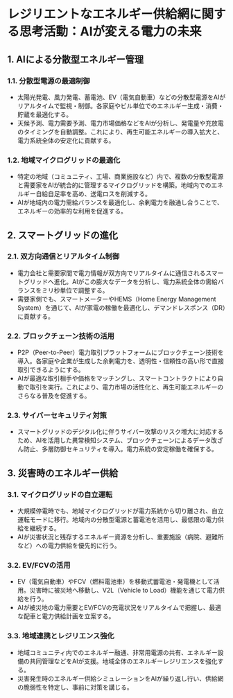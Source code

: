 # レジリエントなエネルギー供給網に関する思考活動：AIが変える電力の未来

## 1. AIによる分散型エネルギー管理

### 1.1. 分散型電源の最適制御
- 太陽光発電、風力発電、蓄電池、EV（電気自動車）などの分散型電源をAIがリアルタイムで監視・制御。各家庭やビル単位でのエネルギー生成・消費・貯蔵を最適化する。
- 天候予測、電力需要予測、電力市場価格などをAIが分析し、発電量や充放電のタイミングを自動調整。これにより、再生可能エネルギーの導入拡大と、電力系統全体の安定化に貢献する。

### 1.2. 地域マイクログリッドの最適化
- 特定の地域（コミュニティ、工場、商業施設など）内で、複数の分散型電源と需要家をAIが統合的に管理するマイクログリッドを構築。地域内でのエネルギー自給自足率を高め、送電ロスを削減する。
- AIが地域内の電力需給バランスを最適化し、余剰電力を融通し合うことで、エネルギーの効率的な利用を促進する。

## 2. スマートグリッドの進化

### 2.1. 双方向通信とリアルタイム制御
- 電力会社と需要家間で電力情報が双方向でリアルタイムに通信されるスマートグリッドへ進化。AIがこの膨大なデータを分析し、電力系統全体の需給バランスをミリ秒単位で調整する。
- 需要家側でも、スマートメーターやHEMS（Home Energy Management System）を通じて、AIが家電の稼働を最適化し、デマンドレスポンス（DR）に貢献する。

### 2.2. ブロックチェーン技術の活用
- P2P（Peer-to-Peer）電力取引プラットフォームにブロックチェーン技術を導入。各家庭や企業が生成した余剰電力を、透明性・信頼性の高い形で直接取引できるようにする。
- AIが最適な取引相手や価格をマッチングし、スマートコントラクトにより自動で取引を実行。これにより、電力市場の活性化と、再生可能エネルギーのさらなる普及を促進する。

### 2.3. サイバーセキュリティ対策
- スマートグリッドのデジタル化に伴うサイバー攻撃のリスク増大に対応するため、AIを活用した異常検知システム、ブロックチェーンによるデータ改ざん防止、多層防御セキュリティを導入。電力系統の安定稼働を確保する。

## 3. 災害時のエネルギー供給

### 3.1. マイクログリッドの自立運転
- 大規模停電時でも、地域マイクログリッドが電力系統から切り離され、自立運転モードに移行。地域内の分散型電源と蓄電池を活用し、最低限の電力供給を継続する。
- AIが災害状況と残存するエネルギー資源を分析し、重要施設（病院、避難所など）への電力供給を優先的に行う。

### 3.2. EV/FCVの活用
- EV（電気自動車）やFCV（燃料電池車）を移動式蓄電池・発電機として活用。災害時に被災地へ移動し、V2L（Vehicle to Load）機能を通じて電力供給を行う。
- AIが被災地の電力需要とEV/FCVの充電状況をリアルタイムで把握し、最適な配車と電力供給計画を立案する。

### 3.3. 地域連携とレジリエンス強化
- 地域コミュニティ内でのエネルギー融通、非常用電源の共有、エネルギー設備の共同管理などをAIが支援。地域全体のエネルギーレジリエンスを強化する。
- 災害発生時のエネルギー供給シミュレーションをAIが繰り返し行い、供給網の脆弱性を特定し、事前に対策を講じる。